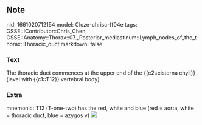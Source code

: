 ## Note
nid: 1661020712154
model: Cloze-chrisc-ff04e
tags: GSSE::!Contributor::Chris_Chen, GSSE::Anatomy::Thorax::07._Posterior_mediastinum::Lymph_nodes_of_the_thorax::Thoracic_duct
markdown: false

### Text
The thoracic duct commences at the upper end of the {{c2::cisterna chyli}} (level with {{c1::T12}} vertebral body)

### Extra
mnemonic: T12 (T-one-two) has the red, white and blue (red = aorta,
white = thoracic duct, blue = azygos v) <img src= 
"paste-b1767590fd8c6ec8f79315e318b80434fbdbd918.jpg">
